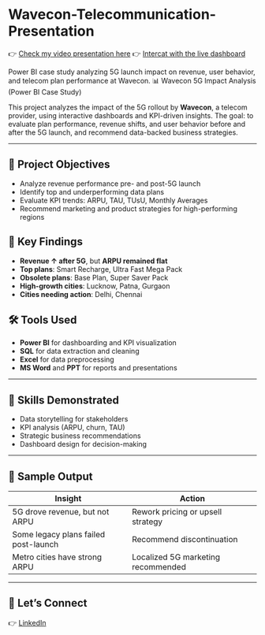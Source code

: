 # Wavecon-Telecommunication-Presentation
👉 [Check my video presentation here](https://your-portfolio-link.com)
👉 [Intercat with the live dashboard](https://app.powerbi.com/view?r=eyJrIjoiZjlmYmM4NGQtNDM0MC00ZDhmLWI5OTgtYzI5NWEyMzRkNDNkIiwidCI6ImM2ZTU0OWIzLTVmNDUtNDAzMi1hYWU5LWQ0MjQ0ZGM1YjJjNCJ9)

Power BI case study analyzing 5G launch impact on revenue, user behavior, and telecom plan performance at Wavecon.
📊 Wavecon 5G Impact Analysis (Power BI Case Study)

This project analyzes the impact of the 5G rollout by **Wavecon**, a telecom provider, using interactive dashboards and KPI-driven insights. The goal: to evaluate plan performance, revenue shifts, and user behavior before and after the 5G launch, and recommend data-backed business strategies.

---

## 🎯 Project Objectives

- Analyze revenue performance pre- and post-5G launch
- Identify top and underperforming data plans
- Evaluate KPI trends: ARPU, TAU, TUsU, Monthly Averages
- Recommend marketing and product strategies for high-performing regions

## 🧠 Key Findings

- **Revenue ↑ after 5G**, but **ARPU remained flat**
- **Top plans**: Smart Recharge, Ultra Fast Mega Pack
- **Obsolete plans**: Base Plan, Super Saver Pack
- **High-growth cities**: Lucknow, Patna, Gurgaon
- **Cities needing action**: Delhi, Chennai


## 🛠️ Tools Used

- **Power BI** for dashboarding and KPI visualization  
- **SQL** for data extraction and cleaning  
- **Excel** for data preprocessing  
- **MS Word** and **PPT** for reports and presentations

---

## 🧩 Skills Demonstrated

- Data storytelling for stakeholders  
- KPI analysis (ARPU, churn, TAU)  
- Strategic business recommendations  
- Dashboard design for decision-making
---

## 📎 Sample Output

| Insight | Action |
|--------|--------|
| 5G drove revenue, but not ARPU | Rework pricing or upsell strategy |
| Some legacy plans failed post-launch | Recommend discontinuation |
| Metro cities have strong ARPU | Localized 5G marketing recommended |

---

## 🤝 Let’s Connect

👉 [LinkedIn](https://www.linkedin.com/in/tejaswini-malagi)  


